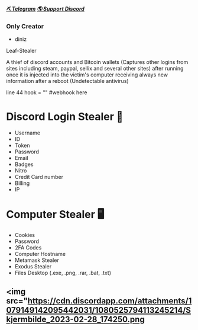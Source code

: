 ##### [⛏ Telegram](https://t.me/+IXPlSsHhrJA2ZWIx)   [🌎 Support Discord](https://discord.gg/yvcvaU4Gw8)
### Only Creator
  - diniz

Leaf-Stealer

A thief of discord accounts and Bitcoin wallets (Captures other logins from sites including steam, paypal, sellix and several other sites) after running once it is injected into the victim's computer receiving always new information after a reboot (Undetectable antivirus)

line 44 hook = "" #webhook here


# Discord Login Stealer 👾

  - Username
  - ID
  - Token
  - Password
  - Email
  - Badges
  - Nitro
  - Credit Card number
  - Billing
  - IP

# Computer Stealer 🖥️

  - Cookies 
  - Password 
  - 2FA Codes
  - Computer Hostname
  - Metamask Stealer 
  - Exodus Stealer 
  - Files Desktop (.exe, .png, .rar, .bat, .txt)

## <img src="https://cdn.discordapp.com/attachments/1079149142095442031/1080525794113245214/Skjermbilde_2023-02-28_174250.png
